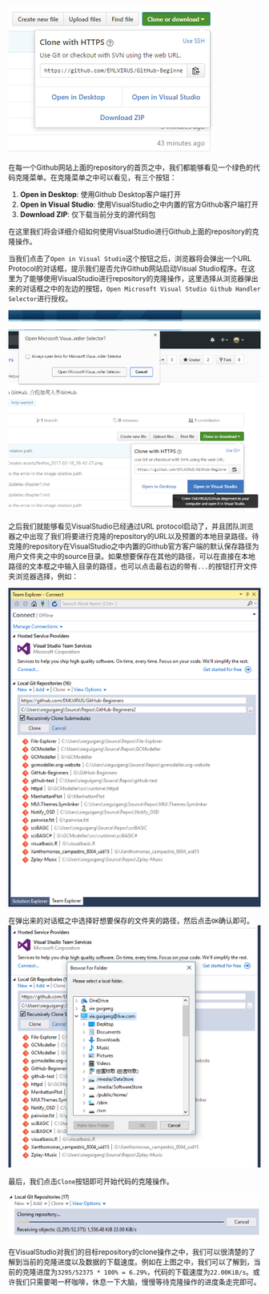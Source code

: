 ![](./images/s1/the-clone-button.png)

在每一个Github网站上面的repository的首页之中，我们都能够看见一个绿色的代码克隆菜单。在克隆菜单之中可以看见，有三个按钮：

1. **Open in Desktop**: 使用Github Desktop客户端打开
2. **Open in Visual Studio**: 使用VisualStudio之中内置的官方Github客户端打开
3. **Download ZIP**: 仅下载当前分支的源代码包

在这里我们将会详细介绍如何使用VisualStudio进行Github上面的repository的克隆操作。

当我们点击了``Open in Visual Studio``这个按钮之后，浏览器将会弹出一个URL Protocol的对话框，提示我们是否允许Github网站启动Visual Studio程序。在这里为了能够使用VisualStudio进行repository的克隆操作，这里选择从浏览器弹出来的对话框之中的左边的按钮，``Open Microsoft Visual Studio Github Handler Selector``进行授权。

![](./images/s1/open-visualstudio.png)

之后我们就能够看见VisualStudio已经通过URL protocol启动了，并且团队浏览器之中出现了我们将要进行克隆的repository的URL以及预置的本地目录路径。待克隆的repository在VisualStudio之中内置的Github官方客户端的默认保存路径为用户文件夹之中的source目录。如果想要保存在其他的路径，可以在直接在本地路径的文本框之中输入目录的路径，也可以点击最右边的带有``...``的按钮打开文件夹浏览器选择，例如：

![](./images/s1/vs-team-explorer.png)

在弹出来的对话框之中选择好想要保存的文件夹的路径，然后点击``OK``确认即可。
![](./images/s1/select-local-directory.png)

最后，我们点击``Clone``按钮即可开始代码的克隆操作。

![](./images/s1/clone-progress.png)

在VisualStudio对我们的目标repository的clone操作之中，我们可以很清楚的了解到当前的克隆进度以及数据的下载速度。例如在上图之中，我们可以了解到，当前的克隆进度为``3295/52375 * 100% = 6.29%``，代码的下载速度为``22.00KiB/s``。或许我们只需要喝一杯咖啡，休息一下大脑，慢慢等待克隆操作的进度条走完即可。